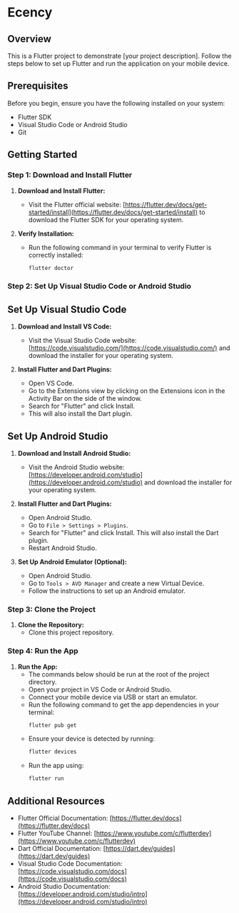 # Ecency

## Overview
This is a Flutter project to demonstrate [your project description]. Follow the steps below to set up Flutter and run the application on your mobile device.

## Prerequisites

Before you begin, ensure you have the following installed on your system:
- Flutter SDK
- Visual Studio Code or Android Studio
- Git

## Getting Started

### Step 1: Download and Install Flutter

1. **Download and Install Flutter:**
   - Visit the Flutter official website: [https://flutter.dev/docs/get-started/install](https://flutter.dev/docs/get-started/install) to download the Flutter SDK for your operating system.
   
2. **Verify Installation:**
   - Run the following command in your terminal to verify Flutter is correctly installed:
     ```bash
     flutter doctor
     ```

### Step 2: Set Up Visual Studio Code or Android Studio

## Set Up Visual Studio Code

1. **Download and Install VS Code:**
   - Visit the Visual Studio Code website: [https://code.visualstudio.com/](https://code.visualstudio.com/) and download the installer for your operating system.

2. **Install Flutter and Dart Plugins:**
   - Open VS Code.
   - Go to the Extensions view by clicking on the Extensions icon in the Activity Bar on the side of the window.
   - Search for "Flutter" and click Install.
   - This will also install the Dart plugin.

## Set Up Android Studio 

1. **Download and Install Android Studio:**
   - Visit the Android Studio website: [https://developer.android.com/studio](https://developer.android.com/studio) and download the installer for your operating system.

2. **Install Flutter and Dart Plugins:**
   - Open Android Studio.
   - Go to `File > Settings > Plugins`.
   - Search for "Flutter" and click Install. This will also install the Dart plugin.
   - Restart Android Studio.

3. **Set Up Android Emulator (Optional):**
   - Open Android Studio.
   - Go to `Tools > AVD Manager` and create a new Virtual Device.
   - Follow the instructions to set up an Android emulator.

### Step 3: Clone the Project

1. **Clone the Repository:**
   - Clone this project repository.
 

### Step 4: Run the App

1. **Run the App:**
   - The commands below should be run at the root of the project directory.
   - Open your project in VS Code or Android Studio.
   - Connect your mobile device via USB or start an emulator.
   - Run the following command to get the app dependencies in your terminal:
     ```bash
     flutter pub get
     ```
   - Ensure your device is detected by running:
     ```bash
     flutter devices
     ```
   - Run the app using:
     ```bash
     flutter run
     ```

## Additional Resources

- Flutter Official Documentation: [https://flutter.dev/docs](https://flutter.dev/docs)
- Flutter YouTube Channel: [https://www.youtube.com/c/flutterdev](https://www.youtube.com/c/flutterdev)
- Dart Official Documentation: [https://dart.dev/guides](https://dart.dev/guides)
- Visual Studio Code Documentation: [https://code.visualstudio.com/docs](https://code.visualstudio.com/docs)
- Android Studio Documentation: [https://developer.android.com/studio/intro](https://developer.android.com/studio/intro)

